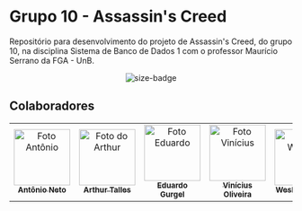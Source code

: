 # Grupo 10 - Assassin's Creed
Repositório para desenvolvimento do projeto de Assassin's Creed, do grupo 10, na disciplina Sistema de Banco de Dados 1 com o professor Maurício Serrano da FGA - UnB.

<div align="center">
  <img alt="size-badge" src="https://user-images.githubusercontent.com/51385738/151895519-bbb4b847-09f4-4f7b-95a6-7f87519bf4c2.png"/>
</div>

## Colaboradores



<table>
  
  <tr>
    <td align="center">
      <a href="https://github.com/antoniotoineto">
        <img src="https://avatars.githubusercontent.com/u/54555684?v=4" width="100px;" alt="Foto Antônio"/><br>
        <sub>
          <b>Antônio Neto</b>
        </sub>
      </a>
    </td>
    <td align="center">
      <a href="https://github.com/art1505">
        <img src="https://avatars.githubusercontent.com/u/78550466?v=4" width="100px;" alt="Foto do Arthur"/><br>
        <sub>
          <b>Arthur Talles</b>
        </sub>
      </a>
    </td>
    <td align="center">
      <a href="https://github.com/EduardoGurgel">
        <img src="https://avatars.githubusercontent.com/u/51385738?v=4" width="100px;" alt="Foto Eduardo"/><br>
        <sub>
          <b>Eduardo Gurgel</b>
        </sub>
      </a>
    </td>
    <td align="center">
      <a href="https://github.com/viniciusoliveira96">
        <img src="https://avatars.githubusercontent.com/u/17971285?v=4" width="100px;" alt="Foto Vinícius"/><br>
        <sub>
          <b>Vinícius Oliveira</b>
        </sub>
      </a>
    </td>
    <td align="center">
      <a href="https://github.com/wesleysantos00">
        <img src="https://avatars.githubusercontent.com/u/54296715?v=4" width="100px;" alt="Foto Wesley"/><br>
        <sub>
          <b>Wesley Santos</b>
        </sub>
      </a>
    </td>

    
</table>

<br/> 
